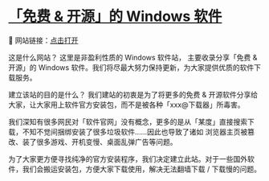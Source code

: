 # [「免费 & 开源」的 Windows 软件](https://github.com/myogg/meek/issues/50)

🔗 网站链接：[点击打开](https://www.winapps.cc/)

这是什么网站？
这里是非盈利性质的 Windows 软件站，
主要收录分享「免费 & 开源」的 Windows 软件。我们将尽最大努力保持更新，为大家提供优质的软件下载服务。

建立该站的目的是什么？
我们建站的初衷是为了将更多的免费 & 开源软件分享给大家，让大家用上软件官方安装包，而不是被各种「xxx@下载器」所毒害。

我们深知有很多网民对「软件官网」没有概念，更多的是从「某度」直接搜索下载，不知不觉间捆绑安装了很多垃圾软件……因此也导致了诸如 浏览器主页被篡改、装了很多游戏、开机变慢、桌面乱弹广告等问题。

为了大家更方便寻找纯净的官方安装程序，我们决定建立此站。对于一些国外软件，我们会搬运安装包，方便大家下载使用，解决无法翻墙下载 / 下载慢的问题。